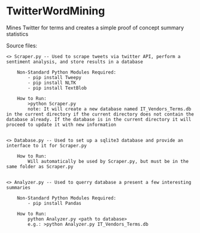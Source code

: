 # TwitterWordMining
Mines Twitter for terms and creates a simple proof of concept summary statistics

Source files:

	<> Scraper.py -- Used to scrape tweets via twitter API, perform a sentiment analysis, and store results in a database

		Non-Standard Python Modules Required:
			- pip install Tweepy
			- pip install NLTK
			- pip install TextBlob
		
		How to Run:
			>python Scraper.py
			note: It will create a new database named IT_Vendors_Terms.db in the current directory if the current directory does not contain the database already. If the database is in the current directory it will proceed to update it with new information
	

	<> Database.py -- Used to set up a sqlite3 database and provide an interface to it for Scraper.py

		How to Run:
			Will automatically be used by Scraper.py, but must be in the same folder as Scraper.py


	<> Analyzer.py -- Used to querry database a present a few interesting summaries

		Non-Standard Python Modules Required:
			- pip install Pandas

		How to Run:
			python Analyzer.py <path to database>
			e.g.: >python Analyzer.py IT_Vendors_Terms.db
